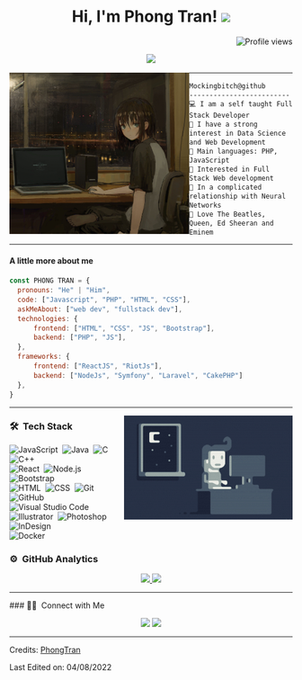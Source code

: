 <h1 align="center">
Hi, I'm Phong Tran!
  <img src="https://media.giphy.com/media/hvRJCLFzcasrR4ia7z/giphy.gif" width="30"></h1>
 <!--<img src="https://komarev.com/ghpvc/?username=I-am-vishalmaurya&label=Profile%20Views&color=0e75b6&style=flat" align='right' alt="vishalmaurya" />-->
 <img src="https://gpvc.arturio.dev/I-am-vishalmaurya" alt="Profile views" align='right'/> <a href="https://github.com/I-am-vishalmaurya/I-am-vishalmaurya/"> </a> 
<br/>

<!-- Typing SVG by DenverCoder1 - https://github.com/DenverCoder1/readme-typing-svg -->
<p align="center">
  <a href="https://github.com/DenverCoder1/readme-typing-svg"><img src="https://readme-typing-svg.herokuapp.com?lines=Computer+Science+Student;Full+Stack+Web+Developer;Freelancer;DS%20|%20AI%20|%20ML%20Enthusiastic;Always%20learning%20new%20things&center=true&width=380&height=45"></a>
</p>

<img align="left" src="https://github.com/I-am-vishalmaurya/I-am-vishalmaurya/blob/main/cropped_image.png" alt="Unfortunately I didn't find the author of the pic, feel to open a pull request if found" width="320" />
<hr>

```
Mockingbitch@github
-------------------------
💻 I am a self taught Full Stack Developer
📝 I have a strong interest in Data Science and Web Development
🌟 Main languages: PHP, JavaScript
🚩 Interested in Full Stack Web development
💖 In a complicated relationship with Neural Networks
🎵 Love The Beatles, Queen, Ed Sheeran and Eminem
```
<hr>

#### A little more about me
```javascript
const PHONG TRAN = {
  pronouns: "He" | "Him",
  code: ["Javascript", "PHP", "HTML", "CSS"],
  askMeAbout: ["web dev", "fullstack dev"],
  technologies: {
      frontend: ["HTML", "CSS", "JS", "Bootstrap"],
      backend: ["PHP", "JS"],
  },
  frameworks: {
      frontend: ["ReactJS", "RiotJs"],
      backend: ["NodeJs", "Symfony", "Laravel", "CakePHP"]
  },
}
```
<hr>

<img alt="Night Coding" src="https://raw.githubusercontent.com/AVS1508/AVS1508/master/assets/Night-Coding.gif" align="right"/>

### 🛠 &nbsp;Tech Stack

![JavaScript](https://img.shields.io/badge/-JavaScript-05122A?style=flat&logo=javascript)&nbsp;
![Java](https://img.shields.io/badge/-Java-05122A?style=flat&logo=Java&logoColor=FFA518)&nbsp;
![C](https://img.shields.io/badge/-C-05122A?style=flat&logo=C&logoColor=A8B9CC)&nbsp;
![C++](https://img.shields.io/badge/-C++-05122A?style=flat&logo=C%2B%2B&logoColor=00599C)\
![React](https://img.shields.io/badge/-React-05122A?style=flat&logo=react)&nbsp;
![Node.js](https://img.shields.io/badge/-Node.js-05122A?style=flat&logo=node.js)&nbsp;
![Bootstrap](https://img.shields.io/badge/-Bootstrap-05122A?style=flat&logo=bootstrap&logoColor=563D7C)\
![HTML](https://img.shields.io/badge/-HTML-05122A?style=flat&logo=HTML5)&nbsp;
![CSS](https://img.shields.io/badge/-CSS-05122A?style=flat&logo=CSS3&logoColor=1572B6)&nbsp;
![Git](https://img.shields.io/badge/-Git-05122A?style=flat&logo=git)&nbsp;
![GitHub](https://img.shields.io/badge/-GitHub-05122A?style=flat&logo=github)\
![Visual Studio Code](https://img.shields.io/badge/-Visual%20Studio%20Code-05122A?style=flat&logo=visual-studio-code&logoColor=007ACC)\
![Illustrator](https://img.shields.io/badge/-Illustrator-05122A?style=flat&logo=adobe-illustrator)&nbsp;
![Photoshop](https://img.shields.io/badge/-Photoshop-05122A?style=flat&logo=adobe-photoshop)&nbsp;
![InDesign](https://img.shields.io/badge/-InDesign-05122A?style=flat&logo=adobe-indesign)\
![Docker](https://img.shields.io/docker/automated/docker/automated?color=blue&label=Docker&logo=Docker&logoColor=blue)

### ⚙️ &nbsp;GitHub Analytics

<p align="center">
<a href="https://github.com/AVS1508">
  <img height="180em" src="https://github-readme-stats-eight-theta.vercel.app/api?username=mockingbitch&show_icons=true&theme=algolia&include_all_commits=true&count_private=true"/>
  <img height="180em" src="https://github-readme-stats-eight-theta.vercel.app/api/top-langs/?username=mockingbitch&layout=compact&langs_count=8&theme=algolia"/>
</a>
</p>
<hr>
### 🤝🏻 &nbsp;Connect with Me

<p align="center">
<a href="https://instagram.com/im._.feng"><img src="https://img.shields.io/badge/-@im._.feng-E4405F?style=flat&logo=Instagram&logoColor=white"/></a>
<a href="https://facebook.com/jarvis.ejr"><img src="https://img.shields.io/badge/-@jarvis.ejr-1877F2?style=flat&logo=Facebook&logoColor=white"/></a>
</p>

-----
Credits: [PhongTran](https://github.com/mockingbitch)

Last Edited on: 04/08/2022
